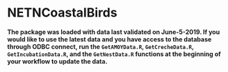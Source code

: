# NETNCoastalBirds


**The package was loaded with data last validated on June-5-2019. If you would like to use the latest data and you have access to the database through ODBC connect, run the `GetAMOYData.R`, `GetCrecheData.R`, `GetIncubationData.R`, and the `GetNestData.R` functions at the beginning of your workflow to update the data.**
